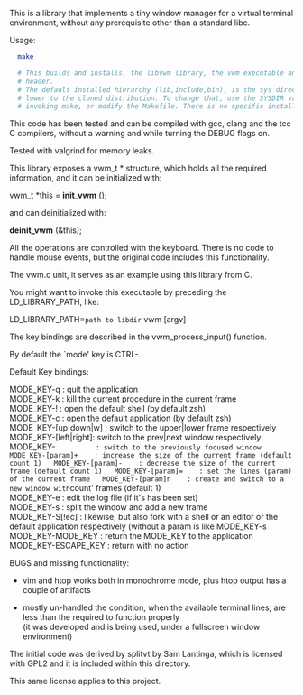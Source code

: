 This is a library that implements a tiny window manager for a virtual terminal environment, without any prerequisite other than a standard libc.

Usage:
```sh
  make

  # This builds and installs, the libvwm library, the vwm executable and the required
  # header.
  # The default installed hierarchy (lib,include,bin), is the sys directory one level
  # lower to the cloned distribution. To change that, use the SYSDIR variable when
  # invoking make, or modify the Makefile. There is no specific install target.

```

This code has been tested and can be compiled with gcc, clang and the tcc C compilers,
without a warning and while turning the DEBUG flags on.

Tested with valgrind for memory leaks.

This library exposes a vwm_t * structure, which holds all the required information,
and it can be initialized with:

  vwm_t *this = __init_vwm__ ();

and can deinitialized with:

  __deinit_vwm__ (&this);

All the operations are controlled with the keyboard. There is no code to handle
mouse events, but the original code includes this functionality.

The vwm.c unit, it serves as an example using this library from C.

You might want to invoke this executable by preceding the LD_LIBRARY_PATH, like:

  LD_LIBRARY_PATH=`path to libdir` vwm [argv]

The key bindings are described in the vwm_process_input() function.

By default the `mode' key is CTRL-\.

Default Key bindings:

MODE_KEY-q           : quit the application  
MODE_KEY-k           : kill the current procedure in the current frame  
MODE_KEY-!           : open the default shell (by default zsh)  
MODE_KEY-c           : open the default application (by default zsh)  
MODE_KEY-[up|down|w] : switch to the upper|lower frame respectively  
MODE_KEY-[left|right]: switch to the prev|next window respectively  
MODE_KEY-`           : switch to the previously focused window  
MODE_KEY-[param]+    : increase the size of the current frame (default count 1)  
MODE_KEY-[param]-    : decrease the size of the current frame (default count 1)  
MODE_KEY-[param]=    : set the lines (param) of the current frame  
MODE_KEY-[param]n    : create and switch to a new window with `count' frames (default 1)    
MODE_KEY-e           : edit the log file (if it's has been set)  
MODE_KEY-s           : split the window and add a new frame  
MODE_KEY-S[!ec]      : likewise, but also fork with a shell or an editor or the default application respectively (without a param is like MODE_KEY-s  
MODE_KEY-MODE_KEY    : return the MODE_KEY to the application  
MODE_KEY-ESCAPE_KEY  : return with no action  

BUGS and missing functionality:

 - vim and htop works both in monochrome mode, plus htop output has a couple of artifacts

 - mostly un-handled the condition, when the available terminal lines, are less than the required to function properly  
   (it was developed and is being used, under a fullscreen window environment)  

The initial code was derived by splitvt by Sam Lantinga, which is licensed with GPL2
and it is included within this directory.

This same license applies to this project.
